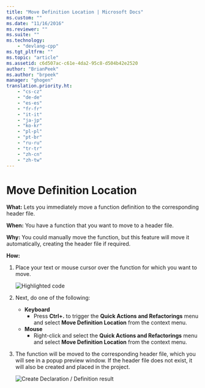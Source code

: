 ```yaml
---
title: "Move Definition Location | Microsoft Docs"
ms.custom: ""
ms.date: "11/16/2016"
ms.reviewer: ""
ms.suite: ""
ms.technology: 
    - "devlang-cpp"
ms.tgt_pltfrm: ""
ms.topic: "article"
ms.assetid: c6d507ac-c61e-4da2-95c8-d504b42e2520
author: "BrianPeek"
ms.author: "brpeek"
manager: "ghogen"
translation.priority.ht: 
    - "cs-cz"
    - "de-de"
    - "es-es"
    - "fr-fr"
    - "it-it"
    - "ja-jp"
    - "ko-kr"
    - "pl-pl"
    - "pt-br"
    - "ru-ru"
    - "tr-tr"
    - "zh-cn"
    - "zh-tw"
---
```


# Move Definition Location
**What:** Lets you immediately move a function definition to the corresponding header file.

**When:** You have a function that you want to move to a header file.  

**Why:** You could manually move the function, but this feature will move it automatically, creating the header file if required.

**How:**

1. Place your text or mouse cursor over the function for which you want to move.

   ![Highlighted code](images/movedefinition_highlight.png)

1. Next, do one of the following:
   * **Keyboard**
     * Press **Ctrl+.** to trigger the **Quick Actions and Refactorings** menu and select **Move Definition Location** from the context menu.
   * **Mouse**
     * Right-click and select the **Quick Actions and Refactorings** menu and select **Move Definition Location** from the context menu.

1. The function will be moved to the corresponding header file, which you will see in a popup preview window.  If the header file does not exist, it will also be created and placed in the project.

   ![Create Declaration / Definition result](images/movedefinition_result.png)
